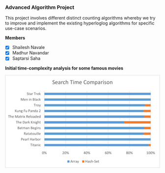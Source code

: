### Advanced Algorithm Project

This project involves different distinct counting algorithms whereby we try to improve and implement the existing hyperloglog algorithms for specific use-case scenarios.

**Members**
- [x] Shailesh Navale
- [x] Madhur Navandar
- [x] Saptarsi Saha

**Initial time-complexity analysis for some famous movies**


![](https://github.com/saptarsi96/Algo-Term-Project/blob/main/Pictures/Array%20vs%20Hash-Set.png)
